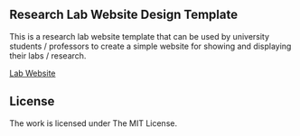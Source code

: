 
## Research Lab Website Design Template

This is a research lab website template that can be used by university students / professors to create a simple website for showing and displaying their labs / research. 

[Lab Website](https://razer-07.github.io/website/)
## License

The work is licensed under The MIT License.
